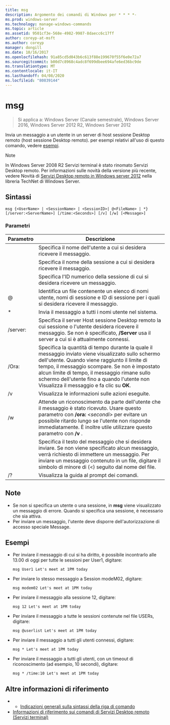 ```yaml
---
title: msg
description: Argomento dei comandi di Windows per * * * *-
ms.prod: windows-server
ms.technology: manage-windows-commands
ms.topic: article
ms.assetid: 9501cf3e-568e-4982-9987-8daecc6c17ff
author: coreyp-at-msft
ms.author: coreyp
manager: dongill
ms.date: 10/16/2017
ms.openlocfilehash: 91a85cd5d043b6c613f88e199670f55f6e0e72a7
ms.sourcegitcommit: b00d7c8968c4adc8f699dbee694afe6ed36bc9de
ms.translationtype: MT
ms.contentlocale: it-IT
ms.lasthandoff: 04/08/2020
ms.locfileid: "80839144"
---
```

# <a name="msg"></a>msg

>Si applica a: Windows Server (Canale semestrale), Windows Server 2016, Windows Server 2012 R2, Windows Server 2012

Invia un messaggio a un utente in un server di host sessione Desktop remoto (host sessione Desktop remoto).
per esempi relativi all'uso di questo comando, vedere [esempi](#BKMK_examples).
> [!NOTE]
> In Windows Server 2008 R2 Servizi terminal è stato rinomato Servizi Desktop remoto. Per informazioni sulle novità della versione più recente, vedere Novità di [Servizi Desktop remoto in Windows server 2012](https://technet.microsoft.com/library/hh831527) nella libreria TechNet di Windows Server.

## <a name="syntax"></a>Sintassi
```
msg {<UserName> | <SessionName> | <SessionID>| @<FileName> | *} [/server:<ServerName>] [/time:<Seconds>] [/v] [/w] [<Message>]
```

### <a name="parameters"></a>Parametri

|      Parametro       |                                                                                                                               Descrizione                                                                                                                               |
|----------------------|-------------------------------------------------------------------------------------------------------------------------------------------------------------------------------------------------------------------------------------------------------------------------|
|      <UserName>      |                                                                                                  Specifica il nome dell'utente a cui si desidera ricevere il messaggio.                                                                                                   |
|    <SessionName>     |                                                                                                 Specifica il nome della sessione a cui si desidera ricevere il messaggio.                                                                                                 |
|     <SessionID>      |                                                                                            Specifica l'ID numerico della sessione di cui si desidera ricevere un messaggio.                                                                                            |
|     @<FileName>      |                                                                         Identifica un file contenente un elenco di nomi utente, nomi di sessione e ID di sessione per i quali si desidera ricevere il messaggio.                                                                         |
|          \*          |                                                                                                           Invia il messaggio a tutti i nomi utente nel sistema.                                                                                                            |
| /server:<ServerName> |                                              Specifica il server Host sessione Desktop remoto la cui sessione o l'utente desidera ricevere il messaggio. Se non è specificato, **/Server** usa il server a cui si è attualmente connessi.                                              |
|   /Ora:<Seconds>    | Specifica la quantità di tempo durante la quale il messaggio inviato viene visualizzato sullo schermo dell'utente. Quando viene raggiunto il limite di tempo, il messaggio scompare. Se non è impostato alcun limite di tempo, il messaggio rimane sullo schermo dell'utente fino a quando l'utente non Visualizza il messaggio e fa clic su **OK**. |
|          /v          |                                                                                                         Visualizza le informazioni sulle azioni eseguite.                                                                                                         |
|          /w          |         Attende un riconoscimento da parte dell'utente che il messaggio è stato ricevuto. Usare questo parametro con **/ora:** <*secondi*> per evitare un possibile ritardo lungo se l'utente non risponde immediatamente. È inoltre utile utilizzare questo parametro con **/v** .          |
|      <Message>       |                  Specifica il testo del messaggio che si desidera inviare. Se non viene specificato alcun messaggio, verrà richiesto di immettere un messaggio. Per inviare un messaggio contenuto in un file, digitare il simbolo di minore di (<) seguito dal nome del file.                  |
|          /?          |                                                                                                                  Visualizza la guida al prompt dei comandi.                                                                                                                   |

## <a name="remarks"></a>Note
-   Se non si specifica un utente o una sessione, in **msg** viene visualizzato un messaggio di errore. Quando si specifica una sessione, è necessario che sia attiva.
-   Per inviare un messaggio, l'utente deve disporre dell'autorizzazione di accesso speciale Message.

## <a name="examples"></a><a name=BKMK_examples></a>Esempi
-   Per inviare il messaggio di cui si ha diritto, è possibile incontrarlo alle 13.00 di oggi per tutte le sessioni per User1, digitare:
    ```
    msg User1 Let's meet at 1PM today
    ```
-   Per inviare lo stesso messaggio a Session modeM02, digitare:
    ```
    msg modem02 Let's meet at 1PM today
    ```
-   Per inviare il messaggio alla sessione 12, digitare:
    ```
    msg 12 Let's meet at 1PM today
    ```
-   Per inviare il messaggio a tutte le sessioni contenute nel file USERs, digitare:
    ```
    msg @userlist Let's meet at 1PM today
    ```
-   Per inviare il messaggio a tutti gli utenti connessi, digitare:
    ```
    msg * Let's meet at 1PM today
    ```
-   Per inviare il messaggio a tutti gli utenti, con un timeout di riconoscimento (ad esempio, 10 secondi), digitare:
    ```
    msg * /time:10 Let's meet at 1PM today
    ```

## <a name="additional-references"></a>Altre informazioni di riferimento
-  - [Indicazioni generali sulla sintassi della riga di comando](command-line-syntax-key.md)
-  [Informazioni di riferimento sui comandi di Servizi Desktop remoto (Servizi terminal)](remote-desktop-services-terminal-services-command-reference.md)

